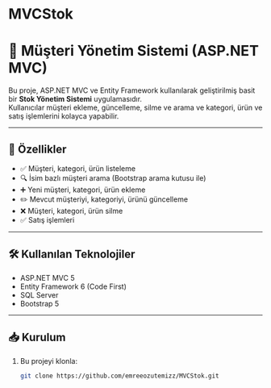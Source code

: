 # MVCStok
# 👥 Müşteri Yönetim Sistemi (ASP.NET MVC)

Bu proje, ASP.NET MVC ve Entity Framework kullanılarak geliştirilmiş basit bir **Stok Yönetim Sistemi** uygulamasıdır.  
Kullanıcılar müşteri ekleme, güncelleme, silme ve arama ve kategori, ürün ve satış işlemlerini kolayca yapabilir.  

---

## 🚀 Özellikler
- ✅ Müşteri, kategori, ürün listeleme  
- 🔍 İsim bazlı müşteri arama (Bootstrap arama kutusu ile)  
- ➕ Yeni müşteri, kategori, ürün ekleme  
- ✏️ Mevcut müşteriyi, kategoriyi, ürünü güncelleme  
- ❌ Müşteri, kategori, ürün silme
- ✅ Satış işlemleri

---

## 🛠️ Kullanılan Teknolojiler
- ASP.NET MVC 5  
- Entity Framework 6 (Code First)  
- SQL Server  
- Bootstrap 5  

---

## 📥 Kurulum
1. Bu projeyi klonla:
   ```bash
   git clone https://github.com/emreeozutemizz/MVCStok.git
